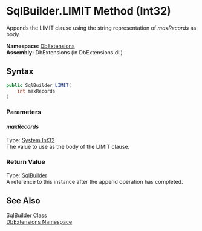 SqlBuilder.LIMIT Method (Int32)
===============================
Appends the LIMIT clause using the string representation of *maxRecords* as body.

**Namespace:** [DbExtensions][1]  
**Assembly:** DbExtensions (in DbExtensions.dll)

Syntax
------

```csharp
public SqlBuilder LIMIT(
	int maxRecords
)
```

### Parameters

#### *maxRecords*
Type: [System.Int32][2]  
The value to use as the body of the LIMIT clause.

### Return Value
Type: [SqlBuilder][3]  
A reference to this instance after the append operation has completed.

See Also
--------
[SqlBuilder Class][3]  
[DbExtensions Namespace][1]  

[1]: ../README.md
[2]: http://msdn.microsoft.com/en-us/library/td2s409d
[3]: README.md
